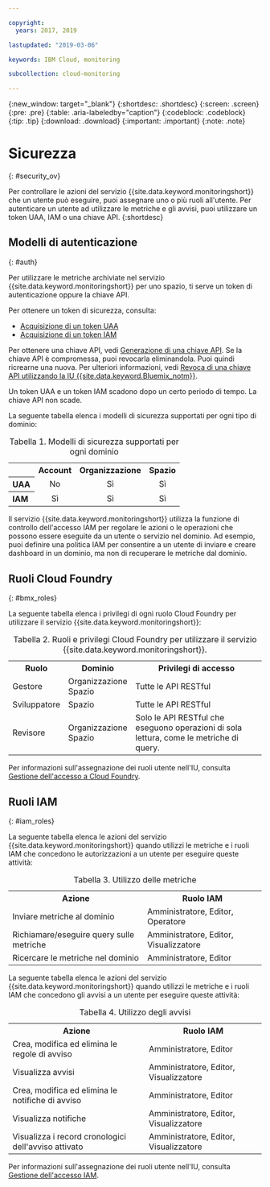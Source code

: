 ```yaml
---

copyright:
  years: 2017, 2019

lastupdated: "2019-03-06"

keywords: IBM Cloud, monitoring

subcollection: cloud-monitoring

---
```


{:new_window: target="_blank"}
{:shortdesc: .shortdesc}
{:screen: .screen}
{:pre: .pre}
{:table: .aria-labeledby="caption"}
{:codeblock: .codeblock}
{:tip: .tip}
{:download: .download}
{:important: .important}
{:note: .note}


# Sicurezza
{: #security_ov}

Per controllare le azioni del servizio {{site.data.keyword.monitoringshort}} che un utente può eseguire, puoi assegnare uno o più ruoli all'utente. Per autenticare un utente ad utilizzare le metriche e gli avvisi, puoi utilizzare un token UAA, IAM o una chiave API. 
{:shortdesc}





## Modelli di autenticazione
{: #auth}

Per utilizzare le metriche archiviate nel servizio {{site.data.keyword.monitoringshort}} per uno spazio, ti serve un token di autenticazione oppure la chiave API. 

Per ottenere un token di sicurezza, consulta:

* [Acquisizione di un token UAA ](/docs/services/cloud-monitoring/security/auth_uaa.html#auth_uaa)
* [Acquisizione di un token IAM](/docs/services/cloud-monitoring/security/auth_iam.html#auth_iam)

Per ottenere una chiave API, vedi [Generazione di una chiave API](/docs/services/cloud-monitoring/security/auth_api_key.html#auth_api_key). Se la chiave API è compromessa, puoi revocarla eliminandola. Puoi quindi ricrearne una nuova. Per ulteriori informazioni, vedi [Revoca di una chiave API utilizzando la IU {{site.data.keyword.Bluemix_notm}}](/docs/services/cloud-monitoring/security/auth_api_key.html#revoke_ui). 

Un token UAA e un token IAM scadono dopo un certo periodo di tempo. La chiave API non scade. 

La seguente tabella elenca i modelli di sicurezza supportati per ogni tipo di dominio:

<table>
  <caption>Tabella 1. Modelli di sicurezza supportati per ogni dominio</caption>
  <tr>
    <th></th>
	<th align="right">Account</th>
    <th align="right">Organizzazione</th>
    <th align="right">Spazio</th>	
  </tr>
  <tr>
    <th align="left">UAA</th>
	<td align="center">No</td>
	<td align="center">Sì</td>
	<td align="center">Sì</td>
  </tr>
  <tr>
    <th align="left">IAM</th>
	<td align="center">Sì</td>
	<td align="center">Sì</td>
	<td align="center">Sì</td>
  </tr>
</table>

Il servizio {{site.data.keyword.monitoringshort}} utilizza la funzione di controllo dell'accesso IAM per regolare le azioni o le operazioni che possono essere eseguite da un utente o servizio nel dominio. Ad esempio, puoi definire una politica IAM per consentire a un utente di inviare e creare dashboard in un dominio, ma non di recuperare le metriche dal dominio.



## Ruoli Cloud Foundry
{: #bmx_roles}

La seguente tabella elenca i privilegi di ogni ruolo Cloud Foundry per utilizzare il servizio {{site.data.keyword.monitoringshort}}:

<table>
  <caption>Tabella 2. Ruoli e privilegi Cloud Foundry per utilizzare il servizio {{site.data.keyword.monitoringshort}}.</caption>
  <tr>
    <th>Ruolo</th>
	<th>Dominio</th>
	<th>Privilegi di accesso</th>
  </tr>
  <tr>
    <td>Gestore</td>
	<td>Organizzazione <br>Spazio</td>
	<td>Tutte le API RESTful</td>
  </tr>
  <tr>
    <td>Sviluppatore</td>
	<td>Spazio</td>
	<td>Tutte le API RESTful</td>
  </tr>
  <tr>
    <td>Revisore</td>
	<td>Organizzazione <br>Spazio</td>
	<td>Solo le API RESTful che eseguono operazioni di sola lettura, come le metriche di query.</td>
  </tr>
</table>

Per informazioni sull'assegnazione dei ruoli utente nell'IU, consulta [Gestione dell'accesso a Cloud Foundry](/docs/iam/mngcf.html#mngcf).



## Ruoli IAM
{: #iam_roles}

La seguente tabella elenca le azioni del servizio {{site.data.keyword.monitoringshort}} quando utilizzi le metriche e i ruoli IAM che concedono le autorizzazioni a un utente per eseguire queste attività:

<table>
  <caption>Tabella 3. Utilizzo delle metriche </caption>
  <tr>
	<th>Azione</th>
	<th>Ruolo IAM</th>
  </tr>
  <tr>
    <td>Inviare metriche al dominio</td>
	<td>Amministratore, Editor, Operatore</td>
  </tr>
  <tr>
    <td>Richiamare/eseguire query sulle metriche</td>
	<td>Amministratore, Editor, Visualizzatore</td>
  </tr>
  <tr>
    <td>Ricercare le metriche nel dominio</td>
	<td>Amministratore, Editor</td>
  </tr>
</table>

La seguente tabella elenca le azioni del servizio {{site.data.keyword.monitoringshort}} quando utilizzi le metriche e i ruoli IAM che concedono gli avvisi a un utente per eseguire queste attività:

<table>
  <caption>Tabella 4. Utilizzo degli avvisi </caption>
  <tr>
	<th>Azione</th>
	<th>Ruolo IAM</th>
  </tr>
  <tr>
    <td>Crea, modifica ed elimina le regole di avviso</td>
	<td>Amministratore, Editor</td>
  </tr>
  <tr>
    <td>Visualizza avvisi</td>
	<td>Amministratore, Editor, Visualizzatore</td>
  </tr>
  <tr>
    <td>Crea, modifica ed elimina le notifiche di avviso</td>
	<td>Amministratore, Editor</td>
  </tr>
  <tr>
    <td>Visualizza notifiche</td>
	<td>Amministratore, Editor, Visualizzatore</td>
  </tr>
  <tr>
    <td>Visualizza i record cronologici dell'avviso attivato</td>
	<td>Amministratore, Editor, Visualizzatore</td>
  </tr>
</table>

Per informazioni sull'assegnazione dei ruoli utente nell'IU, consulta [Gestione dell'accesso IAM](/docs/iam/mngiam.html#iammanidaccser).

